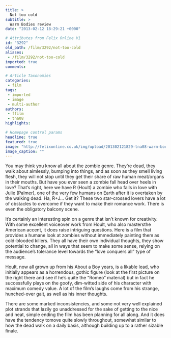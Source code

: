 ```yaml
---
title: >
  Not too cold
subtitle: >
  Warm Bodies review
date: "2013-02-12 18:29:21 +0000"

# Attributes from Felix Online V1
id: "3292"
old_path: /film/3292/not-too-cold
aliases:
 - /film/3292/not-too-cold
imported: true
comments:

# Article Taxonomies
categories:
 - film
tags:
 - imported
 - image
 - multi-author
authors:
 - ffilm
 - tna08
highlights:

# Homepage control params
headline: true
featured: true
image: "http://felixonline.co.uk/img/upload/201302121829-tna08-warm-bodies.jpg"
image_caption: ""
---
```


You may think you know all about the zombie genre. They’re dead, they walk about aimlessly, bumping into things, and as soon as they smell living flesh, they will not stop until they get their share of raw human meat/organs in their mouths. But have you ever seen a zombie fall head over heels in love?
 That’s right, here we have R (Hoult) a zombie who falls in love with Julie (Palmer), one of the very few humans on Earth after it is overtaken by the walking dead. Ha, R+J... Get it? These two star-crossed lovers have a lot of obstacles to overcome if they want to make their romance work. There is even the obligatory balcony scene.

It’s certainly an interesting spin on a genre that isn’t known for creativity. With some excellent voiceover work from Hoult, who also mastersthe American accent, it does raise intriguing questions. Here is a film that provides a humane look at zombies without immediately painting them as cold-blooded killers. They all have their own individual thoughts, they show potential to change, all in ways that seem to make some sense, relying on the audience’s tolerance level towards the “love conquers all” type of message.

Hoult, now all grown up from his About a Boy years, is a likable lead, who initially appears as a horrendous, gothic figure (look at the first picture on the right there and see if he’s quite the “Romeo” material) but in fact he successfully plays on the goofy, dim-witted side of his character with maximum comedy value. A lot of the film’s laughs come from his strange, hunched-over gait, as well as his inner thoughts.

There are some marked inconsistencies, and some not very well explained plot strands that lazily go unaddressed for the sake of getting to the nice and neat, simple ending the film has been planning for all along. And it does have the tendency tomove quite slowly throughout, somewhat similar to how the dead walk on a daily basis, although building up to a rather sizable finale.
